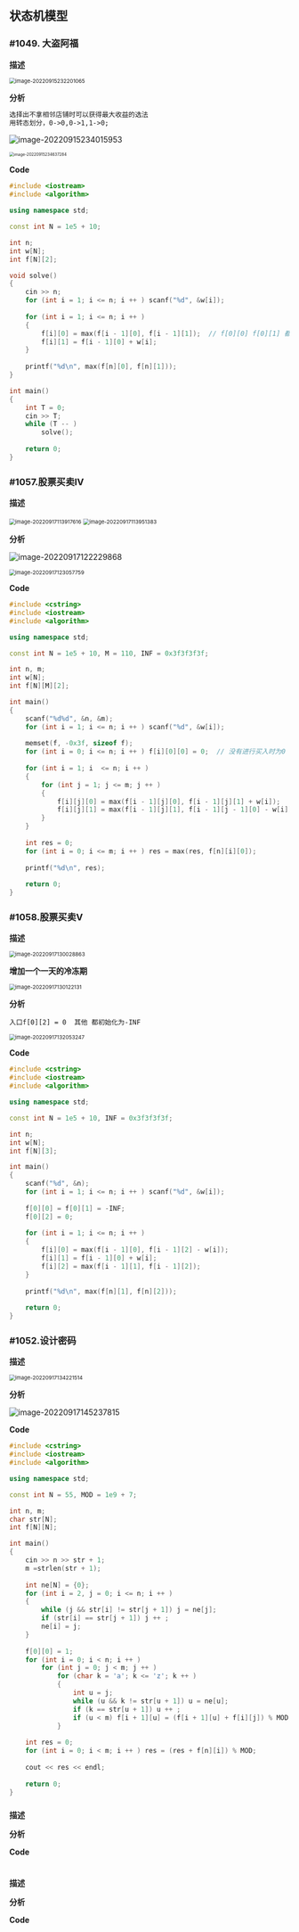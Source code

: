 ## 状态机模型

### #1049. 大盗阿福

**描述**

<img src="C:%5CUsers%5Clyn95%5CAppData%5CRoaming%5CTypora%5Ctypora-user-images%5Cimage-20220915232201065.png" alt="image-20220915232201065" style="zoom:67%;" />

  

**分析**

```markdown
选择出不拿相邻店铺时可以获得最大收益的选法
用转态划分，0->0,0->1,1->0;
```



![image-20220915234015953](https://gitee.com/lynbz1018/image/raw/master/img/20220915234017.png)

<img src="C:%5CUsers%5Clyn95%5CAppData%5CRoaming%5CTypora%5Ctypora-user-images%5Cimage-20220915234637284.png" alt="image-20220915234637284" style="zoom:50%;" />



**Code**

```c++
#include <iostream>
#include <algorithm>

using namespace std;

const int N = 1e5 + 10;

int n;
int w[N];
int f[N][2];

void solve()
{
    cin >> n;
    for (int i = 1; i <= n; i ++ ) scanf("%d", &w[i]);
    
    for (int i = 1; i <= n; i ++ )
    {
        f[i][0] = max(f[i - 1][0], f[i - 1][1]);  // f[0][0] f[0][1] 都初始化为0
        f[i][1] = f[i - 1][0] + w[i];
    }
    
    printf("%d\n", max(f[n][0], f[n][1]));
}

int main()
{
    int T = 0;
    cin >> T;
    while (T -- )
        solve();
    
    return 0;
}
```



### #1057.股票买卖IV

**描述**

<img src="C:%5CUsers%5Clyn95%5CAppData%5CRoaming%5CTypora%5Ctypora-user-images%5Cimage-20220917113917616.png" alt="image-20220917113917616" style="zoom:67%;" />

<img src="https://gitee.com/lynbz1018/image/raw/master/img/20220917113952.png" alt="image-20220917113951383" style="zoom:67%;" />

  

**分析**

![image-20220917122229868](https://gitee.com/lynbz1018/image/raw/master/img/20220917122231.png)



<img src="C:%5CUsers%5Clyn95%5CAppData%5CRoaming%5CTypora%5Ctypora-user-images%5Cimage-20220917123057759.png" alt="image-20220917123057759" style="zoom:67%;" />

**Code**

```c++
#include <cstring>
#include <iostream>
#include <algorithm>

using namespace std;

const int N = 1e5 + 10, M = 110, INF = 0x3f3f3f3f;

int n, m;
int w[N];
int f[N][M][2];

int main()
{
    scanf("%d%d", &n, &m);
    for (int i = 1; i <= n; i ++ ) scanf("%d", &w[i]);
    
    memset(f, -0x3f, sizeof f);
    for (int i = 0; i <= n; i ++ ) f[i][0][0] = 0;  // 没有进行买入时为0
    
    for (int i = 1; i  <= n; i ++ )
    {
        for (int j = 1; j <= m; j ++ )
        {
            f[i][j][0] = max(f[i - 1][j][0], f[i - 1][j][1] + w[i]);
            f[i][j][1] = max(f[i - 1][j][1], f[i - 1][j - 1][0] - w[i]);
        }
    }
    
    int res = 0;
    for (int i = 0; i <= m; i ++ ) res = max(res, f[n][i][0]);
    
    printf("%d\n", res);
    
    return 0;
}
```



### #1058.股票买卖V

**描述**

<img src="C:%5CUsers%5Clyn95%5CAppData%5CRoaming%5CTypora%5Ctypora-user-images%5Cimage-20220917130028863.png" alt="image-20220917130028863" style="zoom:67%;" />

**增加一个一天的冷冻期**

<img src="C:%5CUsers%5Clyn95%5CAppData%5CRoaming%5CTypora%5Ctypora-user-images%5Cimage-20220917130122131.png" alt="image-20220917130122131" style="zoom:67%;" />

**分析**

`入口f[0][2] = 0  其他 都初始化为-INF`

<img src="C:%5CUsers%5Clyn95%5CAppData%5CRoaming%5CTypora%5Ctypora-user-images%5Cimage-20220917132053247.png" alt="image-20220917132053247" style="zoom:67%;" />

  

**Code**

```c++
#include <cstring>
#include <iostream>
#include <algorithm>

using namespace std;

const int N = 1e5 + 10, INF = 0x3f3f3f3f;

int n;
int w[N];
int f[N][3];

int main()
{
    scanf("%d", &n);
    for (int i = 1; i <= n; i ++ ) scanf("%d", &w[i]);
    
    f[0][0] = f[0][1] = -INF;
    f[0][2] = 0;
    
    for (int i = 1; i <= n; i ++ )
    {
        f[i][0] = max(f[i - 1][0], f[i - 1][2] - w[i]);
        f[i][1] = f[i - 1][0] + w[i];
        f[i][2] = max(f[i - 1][1], f[i - 1][2]);
    }
    
    printf("%d\n", max(f[n][1], f[n][2]));
    
    return 0;
}
```



### #1052.设计密码

**描述**

<img src="C:%5CUsers%5Clyn95%5CAppData%5CRoaming%5CTypora%5Ctypora-user-images%5Cimage-20220917134221514.png" alt="image-20220917134221514" style="zoom:67%;" />

   

**分析**

![image-20220917145237815](https://gitee.com/lynbz1018/image/raw/master/img/20220917145239.png)

   

**Code**

```c++
#include <cstring>
#include <iostream>
#include <algorithm>

using namespace std;

const int N = 55, MOD = 1e9 + 7;

int n, m;
char str[N];
int f[N][N];

int main()
{
    cin >> n >> str + 1;
    m =strlen(str + 1);
    
    int ne[N] = {0};
    for (int i = 2, j = 0; i <= n; i ++ )
    {
        while (j && str[i] != str[j + 1]) j = ne[j];
        if (str[i] == str[j + 1]) j ++ ;
        ne[i] = j;
    }
    
    f[0][0] = 1;
    for (int i = 0; i < n; i ++ )
        for (int j = 0; j < m; j ++ )
            for (char k = 'a'; k <= 'z'; k ++ )
            {
                int u = j;
                while (u && k != str[u + 1]) u = ne[u];
                if (k == str[u + 1]) u ++ ;
                if (u < m) f[i + 1][u] = (f[i + 1][u] + f[i][j]) % MOD;
            }
            
    int res = 0;
    for (int i = 0; i < m; i ++ ) res = (res + f[n][i]) % MOD;
    
    cout << res << endl;
    
    return 0;
}
```



### #

**描述**







**分析**







**Code**

```c++

```



### #

**描述**







**分析**







**Code**

```c++

```
